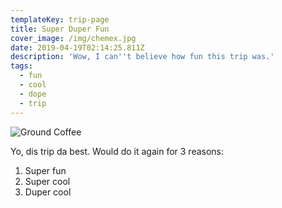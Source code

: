 ```yaml
---
templateKey: trip-page
title: Super Duper Fun
cover_image: /img/chemex.jpg
date: 2019-04-19T02:14:25.811Z
description: 'Wow, I can''t believe how fun this trip was.'
tags:
  - fun
  - cool
  - dope
  - trip
---
```

![Ground Coffee](/img/blog-index.jpg "Ground Coffee")

Yo, dis trip da best. Would do it again for 3 reasons:

1. Super fun
2. Super cool
3. Duper cool
